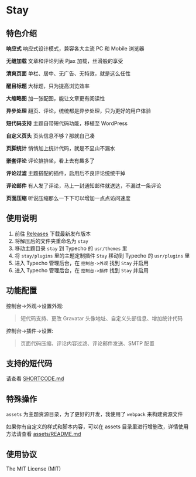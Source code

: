 # Stay

## 特色介绍

**响应式** 响应式设计模式，兼容各大主流 PC 和 Mobile 浏览器

**无缝加载** 文章和评论列表 Pjax 加载，丝滑般的享受

**清爽页面** 单栏、居中、无广告、无特效，就是这么任性

**醒目标题** 大标题，只为提高浏览效率

**大缩略图** 加一张配图，能让文章更有阅读性

**异步处理** 翻页、评论，统统都是异步处理，只为更好的用户体验

**短代码支持** 主题自带短代码功能，移植至 WordPress

**自定义页头** 页头信息不够？那就自己凑

**页脚统计** 悄悄加上统计代码，就是不显山不漏水

**嵌套评论** 评论排排坐，看上去有趣多了

**评论过滤** 主题搭配的插件，启用后不良评论统统干掉

**评论邮件** 有人发了评论，马上一封通知邮件就送达，不漏过一条评论

**页面压缩** 听说压缩那么一下下可以增加一点点访问速度

## 使用说明

1. 前往 [Releases][1] 下载最新发布版本
2. 将解压后的文件夹重命名为 `stay`
3. 移动主题目录 `stay` 到 Typecho 的 `usr/themes` 里
4. 将 `stay/plugins` 里的主题定制插件 `Stay` 移动到 Typecho 的 `usr/plugins` 里
5. 进入 Typecho 管理后台，在 `控制台->外观` 找到 `Stay` 并启用
6. 进入 Typecho 管理后台，在 `控制台->插件` 找到 `Stay` 并启用

## 功能配置

控制台->外观->设置外观:

> 短代码支持、更改 Gravatar 头像地址、自定义头部信息、增加统计代码

控制台->插件->设置:

> 页面代码压缩、评论内容过滤、评论邮件发送、SMTP 配置

## 支持的短代码

请查看 [SHORTCODE.md][2]

## 特殊操作

`assets` 为主题资源目录，为了更好的开发，我使用了 `webpack` 来构建资源文件

如果你有自定义的样式和脚本内容，可以在 assets 目录里进行增删改，详情使用方法请查看 [assets/README.md][3]

## 使用协议

The MIT License (MIT)

[1]: https://github.com/maicong/stay/releases
[2]: https://github.com/maicong/stay/blob/master/SHORTCODE.md
[3]: https://github.com/maicong/stay/blob/master/assets/README.md
